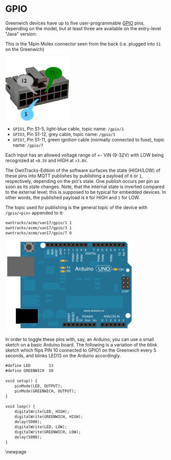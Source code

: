 # GPIO

Greenwich devices have up to five user-programmable [GPIO](http://en.wikipedia.org/wiki/General-purpose_input/output) pins, depending on the model, but at least three are available on the entry-level "Java" version:

This is the 14pin Molex connector seen from the back (i.e. plugged into `S1` on the Greenwich)

![Molex connector](art/molex.png)

* `GPIO1`, Pin S1-5, light-blue cable, topic name: `/gpio/1`
* `GPIO3`, Pin S1-12, grey cable, topic name: `/gpio/3`
* `GPIO7`, Pin S1-11, green _ignition_ cable (normally connected to fuse), topic name: `/gpio/7`

Each input has an allowed voltage range of +- VIN (9-32V) with LOW being recognized at `<0.5V` and HIGH at `>3.0V`.

The OwnTracks-Edition of the software surfaces the state (HIGH/LOW) of these pins into MQTT publishes by publishing a payload of `0` or `1`, respectively, depending on the pin's state. One publish occurs per pin as soon as its state changes. Note, that the internal state is inverted compared to the external level; this is supposed to be typical for embedded devices. In other words, the published payload is `0` for HIGH and `1` for LOW.

The topic used for publishing is the general topic of the device with `/gpio/<pin>` appended to it:

```
owntracks/acme/van17/gpio/1 1
owntracks/acme/van17/gpio/3 1
owntracks/acme/van17/gpio/7 0
```

![Arduino](art/arduino.png)

In order to toggle these pins with, say, an Arduino, you can use a small sketch on a basic Arduino board. The following is a variation of the _blink_ sketch which flips PIN 10 connected to GPIO1 on the Greenwich every 5 seconds, and blinks LED13 on the Arduino accordingly.

```
#define LED        13
#define GREENWICH  10

void setup() {
    pinMode(LED, OUTPUT);
    pinMode(GREENWICH, OUTPUT);
}

void loop() {
    digitalWrite(LED, HIGH);
    digitalWrite(GREENWICH, HIGH);
    delay(5000);
    digitalWrite(LED, LOW);
    digitalWrite(GREENWICH, LOW);
    delay(5000);
}
```
\newpage
